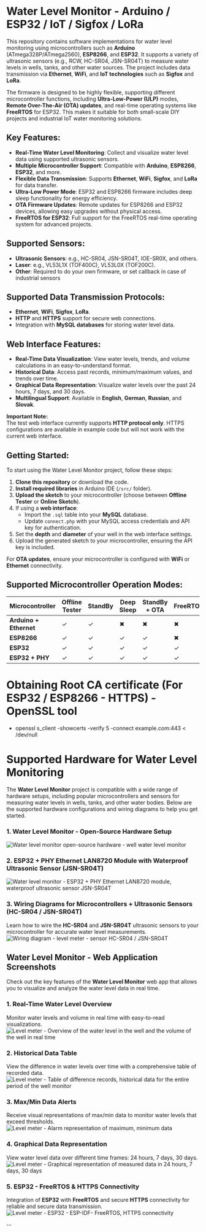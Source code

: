 # Water Level Monitor - Arduino / ESP32 / IoT / Sigfox / LoRa

This repository contains software implementations for water level monitoring using microcontrollers such as **Arduino** (ATmega328P/ATmega2560), **ESP8266**, and **ESP32**. It supports a variety of ultrasonic sensors (e.g., RCW, HC-SR04, JSN-SR04T) to measure water levels in wells, tanks, and other water sources. The project includes data transmission via **Ethernet**, **WiFi**, and **IoT technologies** such as **Sigfox** and **LoRa**.

The firmware is designed to be highly flexible, supporting different microcontroller functions, including **Ultra-Low-Power (ULP)** modes, **Remote Over-The-Air (OTA) updates**, and real-time operating systems like **FreeRTOS** for ESP32. This makes it suitable for both small-scale DIY projects and industrial IoT water monitoring solutions.

## Key Features:
- **Real-Time Water Level Monitoring**: Collect and visualize water level data using supported ultrasonic sensors.
- **Multiple Microcontroller Support**: Compatible with **Arduino**, **ESP8266**, **ESP32**, and more.
- **Flexible Data Transmission**: Supports **Ethernet**, **WiFi**, **Sigfox**, and **LoRa** for data transfer.
- **Ultra-Low Power Mode**: ESP32 and ESP8266 firmware includes deep sleep functionality for energy efficiency.
- **OTA Firmware Updates**: Remote updates for ESP8266 and ESP32 devices, allowing easy upgrades without physical access.
- **FreeRTOS for ESP32**: Full support for the FreeRTOS real-time operating system for advanced projects.

## Supported Sensors:
- **Ultrasonic Sensors**: e.g., HC-SR04, JSN-SR04T, IOE-SR0X, and others.
- **Laser**: e.g., VL53L1X (TOF400C), VL53L0X (TOF200C).
- **Other**: Required to do your own firmware, or set callback in case of industrial sensors

## Supported Data Transmission Protocols:
- **Ethernet**, **WiFi**, **Sigfox**, **LoRa**.
- **HTTP** and **HTTPS** support for secure web connections.
- Integration with **MySQL databases** for storing water level data.

## Web Interface Features:
- **Real-Time Data Visualization**: View water levels, trends, and volume calculations in an easy-to-understand format.
- **Historical Data**: Access past records, minimum/maximum values, and trends over time.
- **Graphical Data Representation**: Visualize water levels over the past 24 hours, 7 days, and 30 days.
- **Multilingual Support**: Available in **English**, **German**, **Russian**, and **Slovak**.

**Important Note:**  
The test web interface currently supports **HTTP protocol only**. HTTPS configurations are available in example code but will not work with the current web interface.

## Getting Started:
To start using the Water Level Monitor project, follow these steps:
1. **Clone this repository** or download the code.
2. **Install required libraries** in Arduino IDE (`/src/` folder).
3. **Upload the sketch** to your microcontroller (choose between **Offline Tester** or **Online Sketch**).
4. If using a **web interface**:  
   - Import the `.sql` table into your **MySQL** database.
   - Update `connect.php` with your MySQL access credentials and API key for authentication.
5. Set the **depth** and **diameter** of your well in the web interface settings.
6. Upload the generated sketch to your microcontroller, ensuring the API key is included.

For **OTA updates**, ensure your microcontroller is configured with **WiFi** or **Ethernet** connectivity.

## Supported Microcontroller Operation Modes:
| Microcontroller       | Offline Tester | StandBy | Deep Sleep | StandBy + OTA | FreeRTOS |
|-----------------------|----------------|---------|------------|---------------|----------|
| **Arduino + Ethernet** | ✓              | ✓       | ✖          | ✖             | ✖        |
| **ESP8266**            | ✓              | ✓       | ✓          | ✓             | ✖        |
| **ESP32**              | ✓              | ✓       | ✓          | ✓             | ✓        |
| **ESP32 + PHY**        | ✓              | ✓       | ✓          | ✓             | ✓        |

# Obtaining Root CA certificate (For ESP32 / ESP8266 - HTTPS) - OpenSSL tool
* openssl s_client -showcerts -verify 5 -connect example.com:443 < /dev/null

# Supported Hardware for Water Level Monitoring

The **Water Level Monitor** project is compatible with a wide range of hardware setups, including popular microcontrollers and sensors for measuring water levels in wells, tanks, and other water bodies. Below are the supported hardware configurations and wiring diagrams to help you get started.

### 1. **Water Level Monitor - Open-Source Hardware Setup**
![Water level monitor open-source hardware - well water level monitor](https://i.imgur.com/RqUwKbw.jpg)

### 2. **ESP32 + PHY Ethernet LAN8720 Module with Waterproof Ultrasonic Sensor (JSN-SR04T)**
![Water level monitor - ESP32 + PHY Ethernet LAN8720 module, waterproof ultrasonic sensor JSN-SR04T](https://i.imgur.com/xLaYlmK.jpg)

### 3. **Wiring Diagrams for Microcontrollers + Ultrasonic Sensors (HC-SR04 / JSN-SR04T)**
Learn how to wire the **HC-SR04** and **JSN-SR04T** ultrasonic sensors to your microcontroller for accurate water level measurements.
![Wiring diagram - level meter - sensor HC-SR04 / JSN-SR04T](https://i.imgur.com/8OJ9TQC.png)

## Water Level Monitor - Web Application Screenshots

Check out the key features of the **Water Level Monitor** web app that allows you to visualize and analyze the water level data in real time.

### 1. **Real-Time Water Level Overview**
Monitor water levels and volume in real time with easy-to-read visualizations.
![Level meter - Overview of the water level in the well and the volume of the well in real time](https://i.imgur.com/VMLOkiW.gif)

### 2. **Historical Data Table**
View the difference in water levels over time with a comprehensive table of recorded data.
![Level meter - Table of difference records, historical data for the entire period of the well monitor](https://i.imgur.com/YrL0DG1.png)

### 3. **Max/Min Data Alerts**
Receive visual representations of max/min data to monitor water levels that exceed thresholds.
![Level meter - Alarm representation of maximum, minimum data](https://i.imgur.com/FqqGV8o.png)

### 4. **Graphical Data Representation**
View water level data over different time frames: 24 hours, 7 days, 30 days.
![Level meter - Graphical representation of measured data in 24 hours, 7 days, 30 days](https://i.imgur.com/3ynXOBb.png)

### 5. **ESP32 - FreeRTOS & HTTPS Connectivity**
Integration of **ESP32** with **FreeRTOS** and secure **HTTPS** connectivity for reliable and secure data transmission.
![Level meter - ESP32 - ESP-IDF- FreeRTOS, HTTPS connectivity](https://i.imgur.com/xyhyH8A.png)

--
